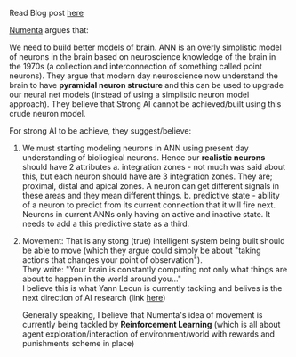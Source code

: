 
Read Blog post [here](https://medium.com/@Numenta/todays-weak-ai-lacks-intelligence-49869b4c61ae)

[Numenta](https://numenta.org) argues that:

We need to build better models of brain. ANN is an overly simplistic model of neurons in the brain based on neuroscience knowledge of the brain in the 1970s (a collection and interconnection of something called point neurons). They argue that modern day neuroscience now understand the brain to have **pyramidal neuron structure** and this can be used to upgrade our neural net models (instead of using a simplistic neuron model approach). They believe that Strong AI cannot be achieved/built using this crude neuron model.

For strong AI to be achieve, they suggest/believe: 
1. We must starting modeling neurons in ANN using present day understanding of bioliogical neurons. Hence our **realistic neurons** should have 2 attributes
    a. integration zones - not much was said about this, but each neuron should have are 3 integration zones. They are; proximal, distal and apical zones. A neuron can get different signals in these areas and they mean different things.
    b. predictive state - ability of a neuron to predict from its current connection that it will fire next. Neurons in current ANNs only having an active and inactive state. It needs to add a this predictive state as a third.

2. Movement: That is any stong (true) intelligent system being built should be able to move (which they argue could simply be about "taking actions that changes your point of observation").  
   They write:
   "Your brain is constantly computing not only what things are about to happen in the world around 
   you..."  
   I believe this is what Yann Lecun is currently tackling and belives is the next direction of AI
   research (link [here](https://www.technologyreview.com/s/603803/facebooks-ai-chief-machines-could-learn-common-sense-from-video/))

   Generally speaking, I believe that Numenta's idea of movement is currently being tackled by
   **Reinforcement Learning** (which is all about agent exploration/interaction of environment/world with 
   rewards and punishments scheme in place)
